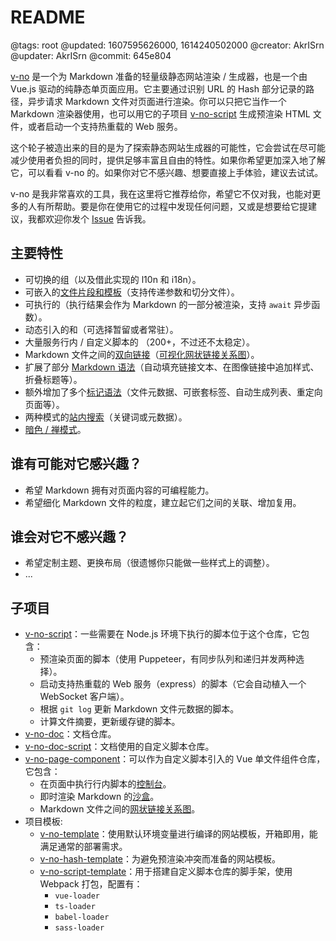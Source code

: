 # README

@tags: root
@updated: 1607595626000, 1614240502000
@creator: AkrISrn
@updater: AkrISrn
@commit: 645e804

[v-no](https://github.com/akrisrn/v-no) 是一个为 Markdown 准备的轻量级静态网站渲染 / 生成器，也是一个由 Vue.js 驱动的纯静态单页面应用。它主要通过识别 URL 的 Hash 部分记录的路径，异步请求 Markdown 文件对页面进行渲染。你可以只把它当作一个 Markdown 渲染器使用，也可以用它的子项目 [v-no-script](https://github.com/akrisrn/v-no-script) 生成预渲染 HTML 文件，或者启动一个支持热重载的 Web 服务。

这个轮子被造出来的目的是为了探索静态网站生成器的可能性，它会尝试在尽可能减少使用者负担的同时，提供足够丰富且自由的特性。如果你希望更加深入地了解它，可以看看 v-no 的[](/zh/docs/design-concept.md "#")。如果你对它不感兴趣、想要直接上手体验，建议去试试[](/zh/docs/download_&_deploy.md "#")。

v-no 是我非常喜欢的工具，我在这里将它推荐给你，希望它不仅对我，也能对更多的人有所帮助。要是你在使用它的过程中发现任何问题，又或是想要给它提建议，我都欢迎你发个 [Issue](https://github.com/akrisrn/v-no/issues/new) 告诉我。

## 主要特性

- 可切换的[](/zh/docs/multi-conf.md "#")组（以及借此实现的 l10n 和 i18n）。
- 可嵌入的[文件片段和模板](/zh/docs/snippets.md "#")（支持传递参数和切分文件）。
- 可执行的[](/zh/docs/inline-script.md "#")（执行结果会作为 Markdown 的一部分被渲染，支持 `await` 异步函数）。
- 动态引入的[](/zh/docs/custom-script.md "#")和[](/zh/docs/custom-style.md "#")（可选择暂留或者常驻）。
- 大量服务行内 / 自定义脚本的 [](/zh/api/index.md "#")（200+，不过还不太稳定）。
- Markdown 文件之间的[双向链接](/zh/docs/backlinks.md "#")（[可视化网状链接关系图](/graph.md "#")）。
- 扩展了部分 [Markdown 语法](/zh/docs/syntax.md "#")（自动填充链接文本、在图像链接中追加样式、折叠标题等）。
- 额外增加了多个[标记语法](/zh/docs/marks.md "#")（文件元数据、可嵌套标签、自动生成列表、重定向页面等）。
- 两种模式的[站内搜索](/zh/search.md "#")（关键词或元数据）。
- [暗色 / 禅模式](/zh/docs/gadget.md "#")。

## 谁有可能对它感兴趣？

- 希望 Markdown 拥有对页面内容的可编程能力。
- 希望细化 Markdown 文件的粒度，建立起它们之间的关联、增加复用。

## 谁会对它不感兴趣？

- 希望定制主题、更换布局（很遗憾你只能做一些样式上的调整）。
- ...

## 子项目

- [v-no-script](https://github.com/akrisrn/v-no-script)：一些需要在 Node.js 环境下执行的脚本位于这个仓库，它包含：
    - 预渲染页面的脚本（使用 Puppeteer，有同步队列和递归并发两种选择）。
    - 启动支持热重载的 Web 服务（express）的脚本（它会自动植入一个 WebSocket 客户端）。
    - 根据 `git log` 更新 Markdown 文件元数据的脚本。
    - 计算文件摘要，更新缓存键的脚本。
- [v-no-doc](https://github.com/akrisrn/v-no-doc)：文档仓库。
- [v-no-doc-script](https://github.com/akrisrn/v-no-doc-script)：文档使用的自定义脚本仓库。
- [v-no-page-component](https://github.com/akrisrn/v-no-page-component)：可以作为自定义脚本引入的 Vue 单文件组件仓库，它包含：
    - 在页面中执行行内脚本的[控制台](/console.md "#")。
    - 即时渲染 Markdown 的[沙盒](/sandbox.md "#")。
    - Markdown 文件之间的[网状链接关系图](/graph.md "#")。
- 项目模板:
    - [v-no-template](https://github.com/akrisrn/v-no-template)：使用默认环境变量进行编译的网站模板，开箱即用，能满足通常的部署需求。
    - [v-no-hash-template](https://github.com/akrisrn/v-no-hash-template)：为避免预渲染冲突而准备的网站模板。
    - [v-no-script-template](https://github.com/akrisrn/v-no-script-template)：用于搭建自定义脚本仓库的脚手架，使用 Webpack 打包，配置有：
        - `vue-loader`
        - `ts-loader`
        - `babel-loader`
        - `sass-loader`
